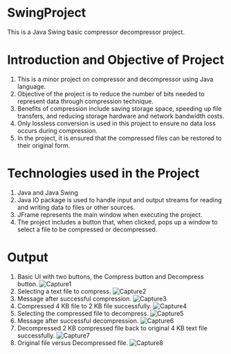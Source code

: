 # SwingProject
This is a Java Swing basic compressor decompressor project.

# Introduction and Objective of Project
1. This is a minor project on compressor and decompressor using Java language.
2. Objective of the project is to reduce the number of bits needed to represent data through compression technique.
3. Benefits of compression include saving storage space, speeding up file transfers, and reducing storage hardware and network bandwidth costs.
4. Only lossless conversion is used in this project to ensure no data loss occurs during compression.
5. In the project, it is ensured that the compressed files can be restored to their original form.

# Technologies used in the Project
1. Java and Java Swing
2. Java IO package is used to handle input and output streams for reading and writing data to files or other sources.
3. JFrame represents the main window when executing the project.
4. The project includes a button that, when clicked, pops up a window to select a file to be compressed or decompressed.

# Output
1. Basic UI with two buttons, the Compress button and Decompress button.
   ![Capture1](https://github.com/namratanidhi17/SwingProject/assets/139485902/4b8962d3-0a7d-4ed2-bf06-2122fc4c540c)
2. Selecting a text file to compress.
   ![Capture2](https://github.com/namratanidhi17/SwingProject/assets/139485902/e882fc55-2eaf-4206-a802-e5a071a47588)
3. Message after successful compression.
   ![Capture3](https://github.com/namratanidhi17/SwingProject/assets/139485902/2c3b45e8-175b-4c6a-bb59-e8c63d7ddd2a)
4. Compressed 4 KB file to 2 KB file successfully.
   ![Capture4](https://github.com/namratanidhi17/SwingProject/assets/139485902/f8986838-6dd7-47f4-a7d4-35b8f0187f77)
5. Selecting the compressed file to decompress.
   ![Capture5](https://github.com/namratanidhi17/SwingProject/assets/139485902/5b25342b-3653-4b64-bef7-49dec1acc6bf)
6. Message after successful decompression.
   ![Capture6](https://github.com/namratanidhi17/SwingProject/assets/139485902/9d517967-ac41-404b-9a1c-8faf8e8ae2c5)
7. Decompressed 2 KB compressed file back to original 4 KB text file successfully.
   ![Capture7](https://github.com/namratanidhi17/SwingProject/assets/139485902/c557e6c3-82f0-49f5-a005-1252dcca6299)
8. Original file versus Decompressed file.
   ![Capture8](https://github.com/namratanidhi17/SwingProject/assets/139485902/fb423bfa-77d4-40ff-aefb-b83770d0548c)




